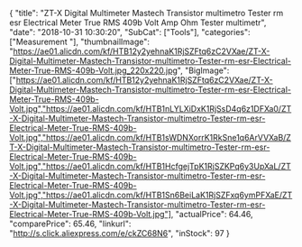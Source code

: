 {
	"title": "ZT-X Digital Multimeter Mastech Transistor multimetro Tester rm esr Electrical Meter True RMS 409b Volt Amp Ohm Tester multimetr",
	"date": "2018-10-31 10:30:20",
	"SubCat": ["Tools"],
	"categories": ["Measurement "],
	"thumbnailImage": "https://ae01.alicdn.com/kf/HTB12y2yehnaK1RjSZFtq6zC2VXae/ZT-X-Digital-Multimeter-Mastech-Transistor-multimetro-Tester-rm-esr-Electrical-Meter-True-RMS-409b-Volt.jpg_220x220.jpg",
	"BigImage": ["https://ae01.alicdn.com/kf/HTB12y2yehnaK1RjSZFtq6zC2VXae/ZT-X-Digital-Multimeter-Mastech-Transistor-multimetro-Tester-rm-esr-Electrical-Meter-True-RMS-409b-Volt.jpg","https://ae01.alicdn.com/kf/HTB1nLYLXiDxK1RjSsD4q6z1DFXa0/ZT-X-Digital-Multimeter-Mastech-Transistor-multimetro-Tester-rm-esr-Electrical-Meter-True-RMS-409b-Volt.jpg","https://ae01.alicdn.com/kf/HTB1sWDNXorrK1RkSne1q6ArVVXaB/ZT-X-Digital-Multimeter-Mastech-Transistor-multimetro-Tester-rm-esr-Electrical-Meter-True-RMS-409b-Volt.jpg","https://ae01.alicdn.com/kf/HTB1HcfgejTpK1RjSZKPq6y3UpXaL/ZT-X-Digital-Multimeter-Mastech-Transistor-multimetro-Tester-rm-esr-Electrical-Meter-True-RMS-409b-Volt.jpg","https://ae01.alicdn.com/kf/HTB1Sn6BeiLaK1RjSZFxq6ymPFXaE/ZT-X-Digital-Multimeter-Mastech-Transistor-multimetro-Tester-rm-esr-Electrical-Meter-True-RMS-409b-Volt.jpg"],
	"actualPrice": 64.46,
	"comparePrice": 65.46,
	"linkurl": "http://s.click.aliexpress.com/e/ckZC68N6",
	"inStock": 97
}
